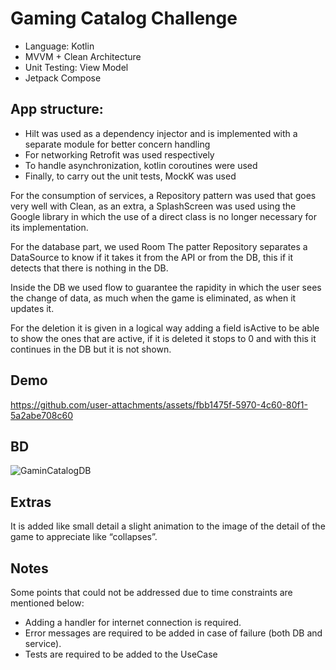 # Gaming Catalog Challenge

* Language: Kotlin
* MVVM + Clean Architecture
* Unit Testing: View Model
* Jetpack Compose

## App structure:

* Hilt was used as a dependency injector and is implemented with a separate module for better concern handling
* For networking Retrofit was used respectively
* To handle asynchronization, kotlin coroutines were used
* Finally, to carry out the unit tests, MockK was used

For the consumption of services, a Repository pattern was used that goes very well with Clean, as an extra, a SplashScreen was used using the Google library in which the use of a direct class is no longer necessary for its implementation.

For the database part, we used Room 
The patter Repository separates a DataSource to know if it takes it from the API or from the DB, this if it detects that there is nothing in the DB.

Inside the DB we used flow to guarantee the rapidity in which the user sees the change of data, as much when the game is eliminated, as when it updates it.

For the deletion it is given in a logical way adding a field isActive to be able to show the ones that are active, if it is deleted it stops to 0 and with this it continues in the DB but it is not shown.


## Demo


https://github.com/user-attachments/assets/fbb1475f-5970-4c60-80f1-5a2abe708c60


## BD

![GaminCatalogDB](https://github.com/user-attachments/assets/513b786e-151e-4773-9884-dde00a5149a0)


## Extras

It is added like small detail a slight animation to the image of the detail of the game to appreciate like “collapses”.


## Notes


Some points that could not be addressed due to time constraints are mentioned below:

* Adding a handler for internet connection is required.
* Error messages are required to be added in case of failure (both DB and service).
* Tests are required to be added to the UseCase


